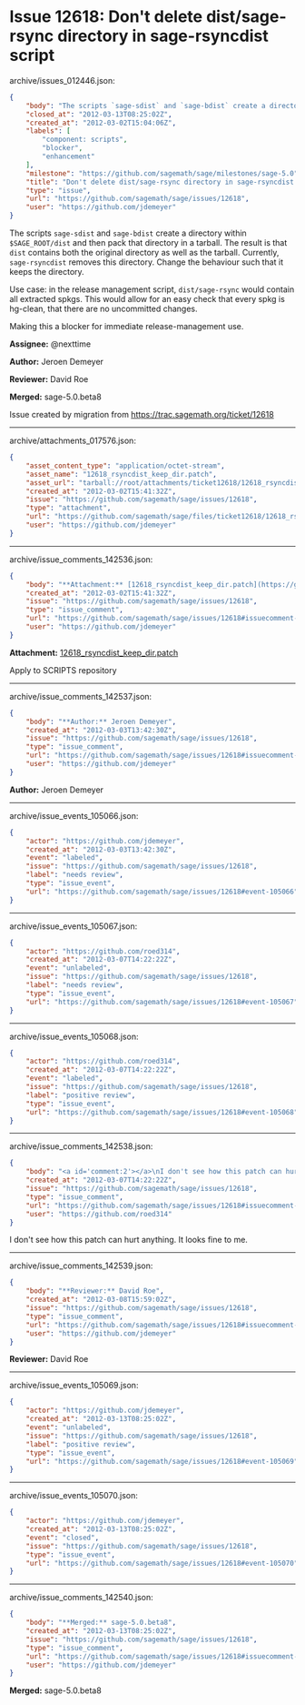 # Issue 12618: Don't delete dist/sage-rsync directory in sage-rsyncdist script

archive/issues_012446.json:
```json
{
    "body": "The scripts `sage-sdist` and `sage-bdist` create a directory within `$SAGE_ROOT/dist` and then pack that directory in a tarball.  The result is that `dist` contains both the original directory as well as the tarball.  Currently, `sage-rsyncdist` removes this directory.  Change the behaviour such that it keeps the directory.\n\nUse case: in the release management script, `dist/sage-rsync` would contain all extracted spkgs.  This would allow for an easy check that every spkg is hg-clean, that there are no uncommitted changes.\n\nMaking this a blocker for immediate release-management use.\n\n**Assignee:** @nexttime\n\n**Author:** Jeroen Demeyer\n\n**Reviewer:** David Roe\n\n**Merged:** sage-5.0.beta8\n\nIssue created by migration from https://trac.sagemath.org/ticket/12618\n\n",
    "closed_at": "2012-03-13T08:25:02Z",
    "created_at": "2012-03-02T15:04:06Z",
    "labels": [
        "component: scripts",
        "blocker",
        "enhancement"
    ],
    "milestone": "https://github.com/sagemath/sage/milestones/sage-5.0",
    "title": "Don't delete dist/sage-rsync directory in sage-rsyncdist script",
    "type": "issue",
    "url": "https://github.com/sagemath/sage/issues/12618",
    "user": "https://github.com/jdemeyer"
}
```
The scripts `sage-sdist` and `sage-bdist` create a directory within `$SAGE_ROOT/dist` and then pack that directory in a tarball.  The result is that `dist` contains both the original directory as well as the tarball.  Currently, `sage-rsyncdist` removes this directory.  Change the behaviour such that it keeps the directory.

Use case: in the release management script, `dist/sage-rsync` would contain all extracted spkgs.  This would allow for an easy check that every spkg is hg-clean, that there are no uncommitted changes.

Making this a blocker for immediate release-management use.

**Assignee:** @nexttime

**Author:** Jeroen Demeyer

**Reviewer:** David Roe

**Merged:** sage-5.0.beta8

Issue created by migration from https://trac.sagemath.org/ticket/12618





---

archive/attachments_017576.json:
```json
{
    "asset_content_type": "application/octet-stream",
    "asset_name": "12618_rsyncdist_keep_dir.patch",
    "asset_url": "tarball://root/attachments/ticket12618/12618_rsyncdist_keep_dir.patch",
    "created_at": "2012-03-02T15:41:32Z",
    "issue": "https://github.com/sagemath/sage/issues/12618",
    "type": "attachment",
    "url": "https://github.com/sagemath/sage/files/ticket12618/12618_rsyncdist_keep_dir.patch",
    "user": "https://github.com/jdemeyer"
}
```



---

archive/issue_comments_142536.json:
```json
{
    "body": "**Attachment:** [12618_rsyncdist_keep_dir.patch](https://github.com/sagemath/sage/files/ticket12618/12618_rsyncdist_keep_dir.patch)\n\nApply to SCRIPTS repository",
    "created_at": "2012-03-02T15:41:32Z",
    "issue": "https://github.com/sagemath/sage/issues/12618",
    "type": "issue_comment",
    "url": "https://github.com/sagemath/sage/issues/12618#issuecomment-142536",
    "user": "https://github.com/jdemeyer"
}
```

**Attachment:** [12618_rsyncdist_keep_dir.patch](https://github.com/sagemath/sage/files/ticket12618/12618_rsyncdist_keep_dir.patch)

Apply to SCRIPTS repository



---

archive/issue_comments_142537.json:
```json
{
    "body": "**Author:** Jeroen Demeyer",
    "created_at": "2012-03-03T13:42:30Z",
    "issue": "https://github.com/sagemath/sage/issues/12618",
    "type": "issue_comment",
    "url": "https://github.com/sagemath/sage/issues/12618#issuecomment-142537",
    "user": "https://github.com/jdemeyer"
}
```

**Author:** Jeroen Demeyer



---

archive/issue_events_105066.json:
```json
{
    "actor": "https://github.com/jdemeyer",
    "created_at": "2012-03-03T13:42:30Z",
    "event": "labeled",
    "issue": "https://github.com/sagemath/sage/issues/12618",
    "label": "needs review",
    "type": "issue_event",
    "url": "https://github.com/sagemath/sage/issues/12618#event-105066"
}
```



---

archive/issue_events_105067.json:
```json
{
    "actor": "https://github.com/roed314",
    "created_at": "2012-03-07T14:22:22Z",
    "event": "unlabeled",
    "issue": "https://github.com/sagemath/sage/issues/12618",
    "label": "needs review",
    "type": "issue_event",
    "url": "https://github.com/sagemath/sage/issues/12618#event-105067"
}
```



---

archive/issue_events_105068.json:
```json
{
    "actor": "https://github.com/roed314",
    "created_at": "2012-03-07T14:22:22Z",
    "event": "labeled",
    "issue": "https://github.com/sagemath/sage/issues/12618",
    "label": "positive review",
    "type": "issue_event",
    "url": "https://github.com/sagemath/sage/issues/12618#event-105068"
}
```



---

archive/issue_comments_142538.json:
```json
{
    "body": "<a id='comment:2'></a>\nI don't see how this patch can hurt anything.  It looks fine to me.",
    "created_at": "2012-03-07T14:22:22Z",
    "issue": "https://github.com/sagemath/sage/issues/12618",
    "type": "issue_comment",
    "url": "https://github.com/sagemath/sage/issues/12618#issuecomment-142538",
    "user": "https://github.com/roed314"
}
```

<a id='comment:2'></a>
I don't see how this patch can hurt anything.  It looks fine to me.



---

archive/issue_comments_142539.json:
```json
{
    "body": "**Reviewer:** David Roe",
    "created_at": "2012-03-08T15:59:02Z",
    "issue": "https://github.com/sagemath/sage/issues/12618",
    "type": "issue_comment",
    "url": "https://github.com/sagemath/sage/issues/12618#issuecomment-142539",
    "user": "https://github.com/jdemeyer"
}
```

**Reviewer:** David Roe



---

archive/issue_events_105069.json:
```json
{
    "actor": "https://github.com/jdemeyer",
    "created_at": "2012-03-13T08:25:02Z",
    "event": "unlabeled",
    "issue": "https://github.com/sagemath/sage/issues/12618",
    "label": "positive review",
    "type": "issue_event",
    "url": "https://github.com/sagemath/sage/issues/12618#event-105069"
}
```



---

archive/issue_events_105070.json:
```json
{
    "actor": "https://github.com/jdemeyer",
    "created_at": "2012-03-13T08:25:02Z",
    "event": "closed",
    "issue": "https://github.com/sagemath/sage/issues/12618",
    "type": "issue_event",
    "url": "https://github.com/sagemath/sage/issues/12618#event-105070"
}
```



---

archive/issue_comments_142540.json:
```json
{
    "body": "**Merged:** sage-5.0.beta8",
    "created_at": "2012-03-13T08:25:02Z",
    "issue": "https://github.com/sagemath/sage/issues/12618",
    "type": "issue_comment",
    "url": "https://github.com/sagemath/sage/issues/12618#issuecomment-142540",
    "user": "https://github.com/jdemeyer"
}
```

**Merged:** sage-5.0.beta8
